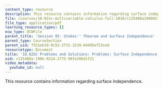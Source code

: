 ```yaml
---
content_type: resource
description: This resource contains information regarding surface independence.
file: /courses/18-02sc-multivariable-calculus-fall-2010/c135480a190b0214277598fe20bd1f21_MIT18_02SC_pb_95_comb.pdf
file_type: application/pdf
learning_resource_types: []
ocw_type: OCWFile
parent_title: 'Session 95: Stokes'' Theorem and Surface Independence'
parent_type: CourseSection
parent_uid: f551eb10-9c52-2f31-3239-84495ef23ce8
resourcetype: Document
title: '18.02SC Problems and Solutions: Problems: Surface Independence'
uid: c135480a-190b-0214-2775-98fe20bd1f21
video_metadata:
  youtube_id: null
---
```

This resource contains information regarding surface independence.

